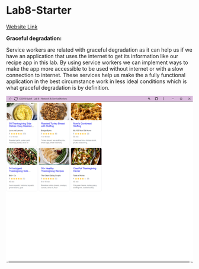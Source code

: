 # Lab8-Starter
[Website Link](https://antdaknee.github.io/CSE110-Lab8/)

**Graceful degradation:**

Service workers are related with graceful degradation as it can help us if we have an application that uses the internet to get its information like our recipe app in this lab. By using service workers we can implement ways to make the app more accessible to be used without internet or with a slow connection to internet. These services help us make the a fully functional application in the best circumstance work in less ideal conditions which is what graceful degradation is by definition.


![PWA screenshot](./pwa.png)
